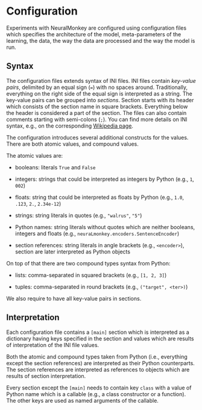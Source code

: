 # Configuration

Experiments with NeuralMonkey are configured using configuration files which
specifies the architecture of the model, meta-parameters of the learning, the
data, the way the data are processed and the way the model is run.

## Syntax

The configuration files extends syntax of INI files. INI files contain
_key-value pairs_, delimited by an equal sign (`=`) with no spaces around.
Traditionally, everything on the right side of the equal sign is interpreted as
a string. The key-value pairs can be grouped into _sections_. Section starts
with its header which consists of the section name in square brackets.
Everything below the header is considered a part of the section. The files can
also contain comments starting with semi-colons (`;`).  You can find more
details on INI syntax, e.g., on the corresponding [Wikipedia
page](https://en.wikipedia.org/wiki/INI_file).

The configuration introduces several additional constructs for the values.
There are both atomic values, and compound values.

The atomic values are:

* booleans: literals `True` and `False`

* integers: strings that could be interpreted as integers by Python (e.g.,
  `1`, `002`)

* floats: string that could be interpreted as floats by Python (e.g., `1.0`,
  `.123`, `2.`, `2.34e-12`)

* strings: string literals in quotes (e.g., `"walrus"`, `"5"`)

* Python names: string literals without quotes which are neither booleans,
  integers and floats (e.g., `neuraLmonkey.encoders.SentenceEncoder`)

* section references: string literals in angle brackets (e.g., `<encoder>`),
  section are later interpreted as Python objects

On top of that there are two compound types syntax from Python:

* lists: comma-separated in squared brackets (e.g., `[1, 2, 3]`)

* tuples: comma-separated in round brackets (e.g., `("target", <ter>)`)

We also require to have all key-value pairs in sections.

## Interpretation

Each configuration file contains a `[main]` section which is interpreted as a
dictionary having keys specified in the section and values which are results of
interpretation of the INI file values.

Both the atomic and compound types taken from Python (i.e., everything except
the section references) are interpreted as their Python counterparts. The
section references are interpreted as references to objects which are results
of section interpretation.

Every section except the `[main]` needs to contain key `class` with a value of
Python name which is a callable (e.g., a class constructor or a function). The
other keys are used as named arguments of the callable.
